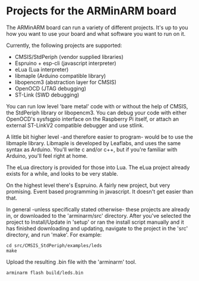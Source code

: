 Projects for the ARMinARM board
===============================

The ARMinARM board can run a variety of different projects. It's up to you how you want to use your board and what software you want to run on it.

Currently, the following projects are supported:

* CMSIS/StdPeriph (vendor supplied libraries)
* Espruino + esp-cli (javascript interpreter)
* eLua (Lua interpreter)
* libmaple (Arduino compatible library)
* libopencm3 (abstraction layer for CMSIS)
* OpenOCD (JTAG debugging)
* ST-Link (SWD debugging)

You can run low level 'bare metal' code with or without the help of CMSIS, the StdPeriph library or libopencm3. You can debug your code with either OpenOCD's sysfsgpio interface on the Raspberry Pi itself, or attach an external ST-LinkV2 compatible debugger and use stlink.

A little bit higher level -and therefore easier to program- would be to use the libmaple library. Libmaple is developed by Leaflabs, and uses the same syntax as Arduino. You'll write c and/or c++, but if you're familiar with Arduino, you'll feel right at home.

The eLua directory is provided for those into Lua. The eLua project already exists for a while, and looks to be very stable.

On the highest level there's Espruino. A fairly new project, but very promising. Event based programming in javascript. It doesn't get easier than that.

In general -unless specifically stated otherwise- these projects are already in, or downloaded to the 'arminarm/src' directory. After you've selected the project to Install/Update in 'setup' or ran the install script manually and it has finished downloading and updating, navigate to the project in the 'src' directory, and run 'make'. For example:

    cd src/CMSIS_StdPeriph/examples/leds
    make

Upload the resulting .bin file with the 'arminarm' tool.

    arminarm flash build/leds.bin

